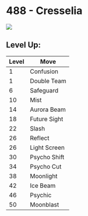# 488 - Cresselia
![][488]

## Level Up:

Level | Move
---   | ---
  1   | Confusion
  1   | Double Team
  6   | Safeguard
 10   | Mist
 14   | Aurora Beam
 18   | Future Sight
 22   | Slash
 26   | Reflect
 26   | Light Screen
 30   | Psycho Shift
 34   | Psycho Cut
 38   | Moonlight
 42   | Ice Beam
 46   | Psychic
 50   | Moonblast



[488]: /img/pokemon/488.png
